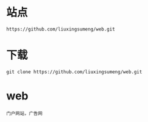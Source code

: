 # 站点
    https://github.com/liuxingsumeng/web.git
# 下载
    git clone https://github.com/liuxingsumeng/web.git 
# web
    门户网站，广告网
